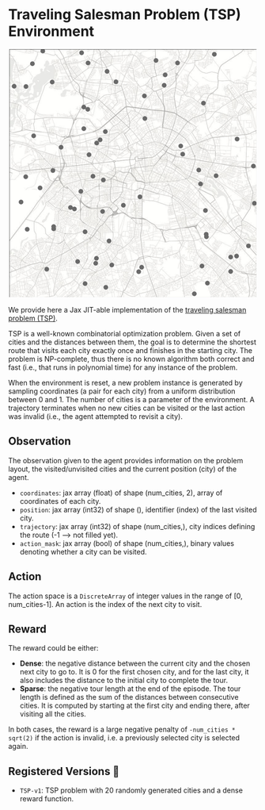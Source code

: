 # Traveling Salesman Problem (TSP) Environment

<p align="center">
        <img src="../env_anim/tsp.gif" width="500"/>
</p>

We provide here a Jax JIT-able implementation of the [traveling salesman
problem (TSP)](https://en.wikipedia.org/wiki/Travelling_salesman_problem).

TSP is a well-known combinatorial optimization problem. Given a set of
cities and the distances between them, the goal is to determine the
shortest route that visits each city exactly once and finishes in the
starting city. The problem is NP-complete, thus there is no known algorithm
both correct and fast (i.e., that runs in polynomial time) for any instance
of the problem.

When the environment is reset, a new problem instance is generated by
sampling coordinates (a pair for each city) from a uniform distribution
between 0 and 1. The number of cities is a parameter of the environment.
A trajectory terminates when no new cities can be visited or the last
action was invalid (i.e., the agent attempted to revisit a city).


## Observation
The observation given to the agent provides information on the problem layout, the visited/unvisited
cities and the current position (city) of the agent.
- `coordinates`: jax array (float) of shape (num_cities, 2), array of coordinates of each city.
- `position`: jax array (int32) of shape (), identifier (index) of the last visited city.
- `trajectory`: jax array (int32) of shape (num_cities,), city indices defining the route
(-1 --> not filled yet).
- `action_mask`: jax array (bool) of shape (num_cities,), binary values denoting whether a city
can be visited.


## Action
The action space is a `DiscreteArray` of integer values in the range of [0, num_cities-1]. An action
is the index of the next city to visit.


## Reward
The reward could be either:
- **Dense**: the negative distance between the current city and the chosen next city to go to.
    It is 0 for the first chosen city, and for the last city, it also includes the distance
    to the initial city to complete the tour.
- **Sparse**: the negative tour length at the end of the episode. The tour length is defined
    as the sum of the distances between consecutive cities. It is computed by starting at
    the first city and ending there, after visiting all the cities.

In both cases, the reward is a large negative penalty of `-num_cities * sqrt(2)` if
the action is invalid, i.e. a previously selected city is selected again.


## Registered Versions 📖
- `TSP-v1`: TSP problem with 20 randomly generated cities and a dense reward function.
